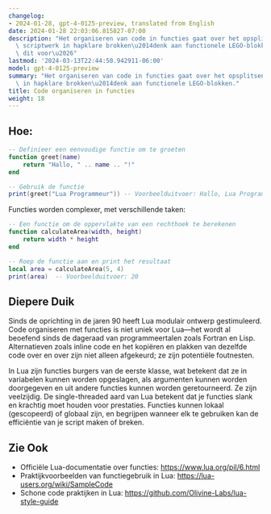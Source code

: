 ```yaml
---
changelog:
- 2024-01-28, gpt-4-0125-preview, translated from English
date: 2024-01-28 22:03:06.815827-07:00
description: "Het organiseren van code in functies gaat over het opsplitsen van je\
  \ scriptwerk in hapklare brokken\u2014denk aan functionele LEGO-blokken. We doen\
  \ dit voor\u2026"
lastmod: '2024-03-13T22:44:50.942911-06:00'
model: gpt-4-0125-preview
summary: "Het organiseren van code in functies gaat over het opsplitsen van je scriptwerk\
  \ in hapklare brokken\u2014denk aan functionele LEGO-blokken."
title: Code organiseren in functies
weight: 18
---
```


## Hoe:
```Lua
-- Definieer een eenvoudige functie om te groeten
function greet(name)
    return "Hallo, " .. name .. "!"
end

-- Gebruik de functie
print(greet("Lua Programmeur")) -- Voorbeelduitvoer: Hallo, Lua Programmeur!
```

Functies worden complexer, met verschillende taken:
```Lua
-- Een functie om de oppervlakte van een rechthoek te berekenen
function calculateArea(width, height)
    return width * height
end

-- Roep de functie aan en print het resultaat
local area = calculateArea(5, 4)
print(area)  -- Voorbeelduitvoer: 20
```

## Diepere Duik
Sinds de oprichting in de jaren 90 heeft Lua modulair ontwerp gestimuleerd. Code organiseren met functies is niet uniek voor Lua—het wordt al beoefend sinds de dageraad van programmeertalen zoals Fortran en Lisp. Alternatieven zoals inline code en het kopiëren en plakken van dezelfde code over en over zijn niet alleen afgekeurd; ze zijn potentiële foutnesten.

In Lua zijn functies burgers van de eerste klasse, wat betekent dat ze in variabelen kunnen worden opgeslagen, als argumenten kunnen worden doorgegeven en uit andere functies kunnen worden geretourneerd. Ze zijn veelzijdig. De single-threaded aard van Lua betekent dat je functies slank en krachtig moet houden voor prestaties. Functies kunnen lokaal (gescopeerd) of globaal zijn, en begrijpen wanneer elk te gebruiken kan de efficiëntie van je script maken of breken.

## Zie Ook
- Officiële Lua-documentatie over functies: https://www.lua.org/pil/6.html
- Praktijkvoorbeelden van functiegebruik in Lua: https://lua-users.org/wiki/SampleCode
- Schone code praktijken in Lua: https://github.com/Olivine-Labs/lua-style-guide
